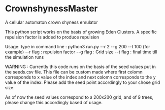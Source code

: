 # CrownshynessMaster
A cellular automaton crown shyness emulator

This python script works on the basis of growing Eden Clusters. A specific repulsion factor is added to produce repulsion

Usage:
type in command line :  python3 run.py --r 2 --g 200 --t 100 (for example)
--r flag : repulsion factor
--g flag : Grid size
--t flag : final time till the simulation runs

WARNING : Currently this code runs on the basis of the seed values put in the seeds.csv file. This file can be custom made where first colomn corresponds to x value of the index
and next colomn corresponds to the y value of the index. Please add the seed point accordingly to your chose grid size.

As of now the seed values correspond to a 200x200 grid, and of 9 trees, please change this accordingly based of usage.
